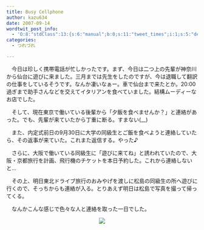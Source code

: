 ```yaml
---
title: Busy Cellphone
author: kazu634
date: 2007-09-14
wordtwit_post_info:
  - 'O:8:"stdClass":13:{s:6:"manual";b:0;s:11:"tweet_times";i:1;s:5:"delay";i:0;s:7:"enabled";i:1;s:10:"separation";s:2:"60";s:7:"version";s:3:"3.7";s:14:"tweet_template";b:0;s:6:"status";i:2;s:6:"result";a:0:{}s:13:"tweet_counter";i:2;s:13:"tweet_log_ids";a:1:{i:0;i:3237;}s:9:"hash_tags";a:0:{}s:8:"accounts";a:1:{i:0;s:7:"kazu634";}}'
categories:
  - つれづれ

---
```

<div class="section">
<p>
    　今日は珍しく携帯電話が忙しかったです。まず、今日は二つ上の先輩が神奈川から仙台に遊びに来ました。三月までは先生をしたのですが、今は退職して翻訳の仕事をしているそうです。なんか凄いなぁー。車で仙台まで来たとか。20:00過ぎまで助手さんなどを交えてイタリアンを食べていました。結構ムーディーなお店でした。
</p>
  
<p>
    　そして、現在東京で働いている後輩から「夕飯を食べませんか？」と連絡があった。でも、先輩が来ていたから丁重に断る。すまない(__)
</p>
  
<p>
    　また、内定式前日の9月30日に大学の同級生とご飯を食べようと連絡していたら、その返事が来ていた。これまた返信する。やった♪
</p>
  
<p>
    　さらに、大阪で働いている同級生に「遊びに来てね」と誘われていたので、大阪・京都旅行を計画、飛行機のチケットを本日予約した。これから連絡しないと…
</p>
  
<p>
    　その上、明日東北ドライブ旅行のおみやげを渡しに松島の同級生の所へ遊びに行くので、そっちからも連絡が入る。とりあえず明日は松島で写真を撮って帰ってくる。
</p>
  
<p>
    　なんかこんな感じで色々な人と連絡を取った一日でした。
</p>
  
<p>
<center>
<a href="http://flickr.com/photos/mechanics/540561888/" onclick="__gaTracker('send', 'event', 'outbound-article', 'http://flickr.com/photos/mechanics/540561888/', '');" title="DoCoMo 2.0"><img src="http://farm2.static.flickr.com/1035/540561888_1b93db7b0b_m.jpg" /></a><br />
</center></div>
